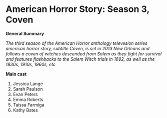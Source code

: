 # American Horror Story: Season 3, Coven

 **General Summary**
  
  *The third season of the American Horror anthology televesion series american horror story, subtitle Coven, is set in 2013 New Orleans and follows a coven of witches descended from Salem as they fight for survival and features flashbacks to the Salem Witch trials in 1692, as well as the 1830s, 1910s, 1960s, etc*

**Main cast** 
1. Jessica Lange
2. Sarah Paulson
3. Evan Peters
4. Emma Roberts
5. Taissa Farmiga
6. Kathy Bates 
